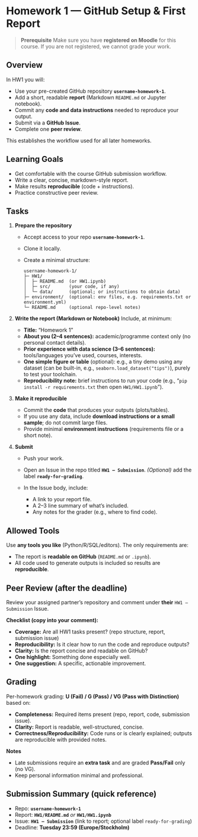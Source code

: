 # Homework 1 — GitHub Setup & First Report

> **Prerequisite**
> Make sure you have **registered on Moodle** for this course. If you are not registered, we cannot grade your work.

## Overview

In HW1 you will:

* Use your pre-created GitHub repository **`username-homework-1`**.
* Add a short, readable **report** (Markdown `README.md` or Jupyter notebook).
* Commit any **code and data instructions** needed to reproduce your output.
* Submit via a **GitHub Issue**.
* Complete one **peer review**.

This establishes the workflow used for all later homeworks.

## Learning Goals

* Get comfortable with the course GitHub submission workflow.
* Write a clear, concise, markdown-style report.
* Make results **reproducible** (code + instructions).
* Practice constructive peer review.

## Tasks

1. **Prepare the repository**

   * Accept access to your repo **`username-homework-1`**.
   * Clone it locally.
   * Create a minimal structure:

     ```
     username-homework-1/
     ├─ HW1/
     │  ├─ README.md  (or HW1.ipynb)
     │  ├─ src/       (your code, if any)
     │  └─ data/      (optional; or instructions to obtain data)
     ├─ environment/  (optional: env files, e.g. requirements.txt or environment.yml)
     └─ README.md     (optional repo-level notes)
     ```

2. **Write the report (Markdown or Notebook)**
   Include, at minimum:

   * **Title:** “Homework 1”
   * **About you (2–4 sentences):** academic/programme context only (no personal contact details).
   * **Prior experience with data science (3–6 sentences):** tools/languages you’ve used, courses, interests.
   * **One simple figure or table** (optional): e.g., a tiny demo using any dataset (can be built-in, e.g., `seaborn.load_dataset("tips")`), purely to test your toolchain.
   * **Reproducibility note:** brief instructions to run your code (e.g., “`pip install -r requirements.txt` then open `HW1/HW1.ipynb`”).

3. **Make it reproducible**

   * Commit the **code** that produces your outputs (plots/tables).
   * If you use any data, include **download instructions or a small sample**; do not commit large files.
   * Provide minimal **environment instructions** (requirements file or a short note).

4. **Submit**

   * Push your work.
   * Open an Issue in the repo titled **`HW1 – Submission`**.
     *(Optional)* add the label **`ready-for-grading`**.
   * In the Issue body, include:

     * A link to your report file.
     * A 2–3 line summary of what’s included.
     * Any notes for the grader (e.g., where to find code).

## Allowed Tools

Use **any tools you like** (Python/R/SQL/editors). The only requirements are:

* The report is **readable on GitHub** (`README.md` or `.ipynb`).
* All code used to generate outputs is included so results are **reproducible**.

## Peer Review (after the deadline)

Review your assigned partner’s repository and comment under **their** `HW1 – Submission` Issue.

**Checklist (copy into your comment):**

* **Coverage:** Are all HW1 tasks present? (repo structure, report, submission issue)
* **Reproducibility:** Is it clear how to run the code and reproduce outputs?
* **Clarity:** Is the report concise and readable on GitHub?
* **One highlight:** Something done especially well.
* **One suggestion:** A specific, actionable improvement.

## Grading

Per-homework grading: **U (Fail) / G (Pass) / VG (Pass with Distinction)** based on:

* **Completeness:** Required items present (repo, report, code, submission issue).
* **Clarity:** Report is readable, well-structured, concise.
* **Correctness/Reproducibility:** Code runs or is clearly explained; outputs are reproducible with provided notes.

**Notes**

* Late submissions require an **extra task** and are graded **Pass/Fail** only (no VG).
* Keep personal information minimal and professional.

## Submission Summary (quick reference)

* Repo: **`username-homework-1`**
* Report: **`HW1/README.md`** *or* **`HW1/HW1.ipynb`**
* Issue: **`HW1 – Submission`** (link to report; optional label `ready-for-grading`)
* Deadline: **Tuesday 23:59 (Europe/Stockholm)**
